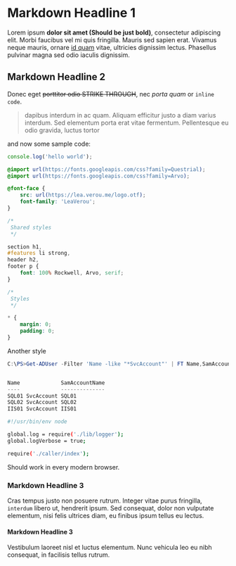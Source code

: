 # Markdown Headline 1

Lorem ipsum **dolor sit amet (Should be just bold)**, consectetur adipiscing elit. Morbi faucibus vel mi quis fringilla. Mauris sed sapien erat. Vivamus neque mauris, ornare [id quam](https://n8d.at) vitae, ultricies dignissim lectus. Phasellus pulvinar magna sed odio iaculis dignissim.

## Markdown Headline 2

Donec eget ~~porttitor odio STRIKE THROUGH~~, nec *porta quam* or `inline code`.

> dapibus interdum in ac quam. Aliquam efficitur justo a diam varius interdum. Sed elementum porta erat vitae fermentum. Pellentesque eu odio gravida, luctus tortor

and now some sample code:

```javascript
console.log('hello world');
```

```scss
@import url(https://fonts.googleapis.com/css?family=Questrial);
@import url(https://fonts.googleapis.com/css?family=Arvo);

@font-face {
	src: url(https://lea.verou.me/logo.otf);
	font-family: 'LeaVerou';
}

/*
 Shared styles
 */

section h1,
#features li strong,
header h2,
footer p {
	font: 100% Rockwell, Arvo, serif;
}

/*
 Styles
 */

* {
	margin: 0;
	padding: 0;
}

```

Another style


```powershell
C:\PS>Get-ADUser -Filter 'Name -like "*SvcAccount"' | FT Name,SamAccountName -A


Name             SamAccountName
----             --------------
SQL01 SvcAccount SQL01
SQL02 SvcAccount SQL02
IIS01 SvcAccount IIS01
```

```bash
#!/usr/bin/env node

global.log = require('./lib/logger');
global.logVerbose = true;

require('./caller/index');
```


Should work in every modern browser.

### Markdown Headline 3

Cras tempus justo non posuere rutrum. Integer vitae purus fringilla, `interdum` libero ut, hendrerit ipsum. Sed consequat, dolor non vulputate elementum, nisi felis ultrices diam, eu finibus ipsum tellus eu lectus.

#### Markdown Headline 3

Vestibulum laoreet nisl et luctus elementum. Nunc vehicula leo eu nibh consequat, in facilisis tellus rutrum.
